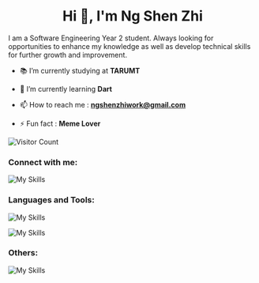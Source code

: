 <h1 align="center">Hi 👋, I'm Ng Shen Zhi</h1>
I am a Software Engineering Year 2 student. Always looking for opportunities to enhance my knowledge as well as develop technical skills for further growth and improvement.

- 📚 I’m currently studying at **TARUMT**

- 🌱 I’m currently learning **Dart**

- 📫 How to reach me : **ngshenzhiwork@gmail.com**

- ⚡ Fun fact : **Meme Lover**

![Visitor Count](https://profile-counter.glitch.me/{ObsCure9277}/count.svg)

<h3 align="left">Connect with me:</h3>
<p align="left"> 
  
![My Skills](https://skillicons.dev/icons?i=linkedin)

</p>

<h3 align="left">Languages and Tools:</h3>
<p align="left"> 
  
![My Skills](https://go-skill-icons.vercel.app/api/icons?i=html,css,cpp,cs,js,java,dart)
</p>
<p align="left"> 
  
![My Skills](https://go-skill-icons.vercel.app/api/icons?i=vscode,visualstudio,androidstudio,flutter,mongodb,oracle)
</p>

  <h3 align="left">Others:</h3>
  <p align="left"> 
    
![My Skills](https://go-skill-icons.vercel.app/api/icons?i=canva,figma)
    
  </p>
